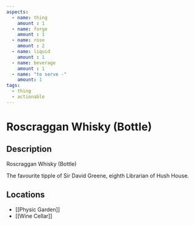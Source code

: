```yaml
---
aspects: 
  - name: thing
    amount : 1
  - name: forge
    amount : 1
  - name: rose
    amount : 2
  - name: liquid
    amount : 1
  - name: beverage
    amount : 1
  - name: "to serve -"
    amount: 1
tags:
  - thing
  - actionable
---
```


# Roscraggan Whisky (Bottle)

## Description
Roscraggan Whisky (Bottle)

The favourite tipple of Sir David Greene, eighth Librarian of Hush House.
## Locations
- [[Physic Garden]]
- [[Wine Cellar]]
